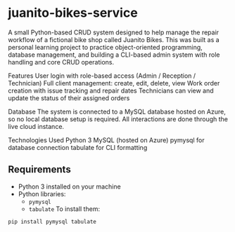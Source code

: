 # juanito-bikes-service
A small Python-based CRUD system designed to help manage the repair workflow of a fictional bike shop called Juanito Bikes.
This was built as a personal learning project to practice object-oriented programming, database management, and building a CLI-based admin system with role handling and core CRUD operations.

Features
User login with role-based access (Admin / Reception / Technician)
Full client management: create, edit, delete, view
Work order creation with issue tracking and repair dates
Technicians can view and update the status of their assigned orders

Database
The system is connected to a MySQL database hosted on Azure, so no local database setup is required. 
All interactions are done through the live cloud instance.

Technologies Used
Python 3
MySQL (hosted on Azure)
pymysql for database connection
tabulate for CLI formatting

## Requirements

- Python 3 installed on your machine
- Python libraries:
  - `pymysql`
  - `tabulate`
To install them:
```bash
pip install pymysql tabulate



